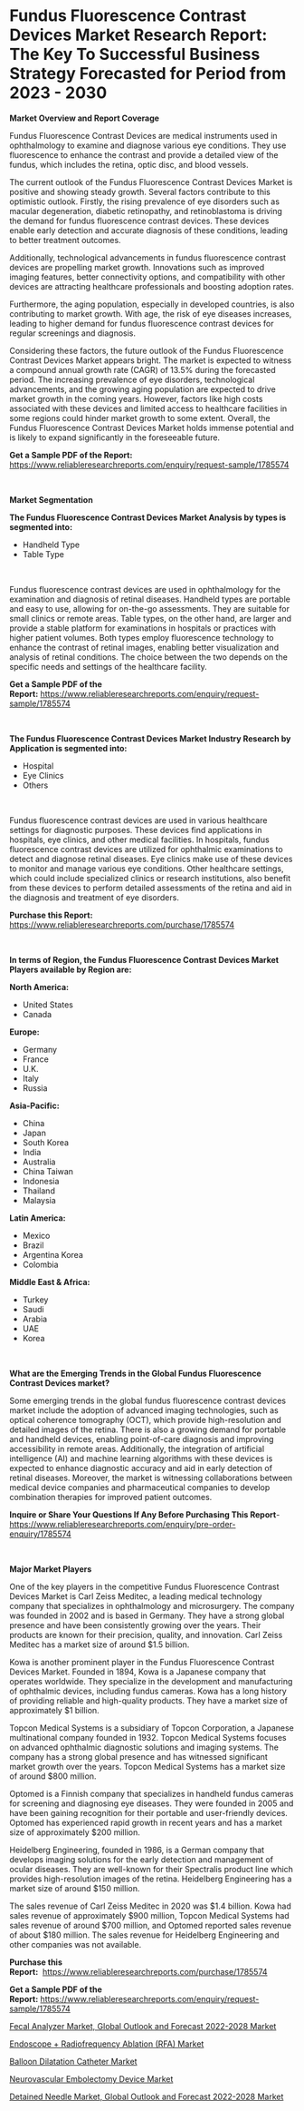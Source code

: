 <p><h1>Fundus Fluorescence Contrast Devices Market Research Report: The Key To Successful Business Strategy Forecasted for Period from 2023 - 2030</h1></p><p><strong>Market Overview and Report Coverage</strong></p>
<p><p>Fundus Fluorescence Contrast Devices are medical instruments used in ophthalmology to examine and diagnose various eye conditions. They use fluorescence to enhance the contrast and provide a detailed view of the fundus, which includes the retina, optic disc, and blood vessels.</p><p>The current outlook of the Fundus Fluorescence Contrast Devices Market is positive and showing steady growth. Several factors contribute to this optimistic outlook. Firstly, the rising prevalence of eye disorders such as macular degeneration, diabetic retinopathy, and retinoblastoma is driving the demand for fundus fluorescence contrast devices. These devices enable early detection and accurate diagnosis of these conditions, leading to better treatment outcomes.</p><p>Additionally, technological advancements in fundus fluorescence contrast devices are propelling market growth. Innovations such as improved imaging features, better connectivity options, and compatibility with other devices are attracting healthcare professionals and boosting adoption rates.</p><p>Furthermore, the aging population, especially in developed countries, is also contributing to market growth. With age, the risk of eye diseases increases, leading to higher demand for fundus fluorescence contrast devices for regular screenings and diagnosis.</p><p>Considering these factors, the future outlook of the Fundus Fluorescence Contrast Devices Market appears bright. The market is expected to witness a compound annual growth rate (CAGR) of 13.5% during the forecasted period. The increasing prevalence of eye disorders, technological advancements, and the growing aging population are expected to drive market growth in the coming years. However, factors like high costs associated with these devices and limited access to healthcare facilities in some regions could hinder market growth to some extent. Overall, the Fundus Fluorescence Contrast Devices Market holds immense potential and is likely to expand significantly in the foreseeable future.</p></p>
<p><strong>Get a Sample PDF of the Report:</strong> <a href="https://www.reliableresearchreports.com/enquiry/request-sample/1785574">https://www.reliableresearchreports.com/enquiry/request-sample/1785574</a></p>
<p>&nbsp;</p>
<p><strong>Market Segmentation</strong></p>
<p><strong>The Fundus Fluorescence Contrast Devices Market Analysis by types is segmented into:</strong></p>
<p><ul><li>Handheld Type</li><li>Table Type</li></ul></p>
<p>&nbsp;</p>
<p><p>Fundus fluorescence contrast devices are used in ophthalmology for the examination and diagnosis of retinal diseases. Handheld types are portable and easy to use, allowing for on-the-go assessments. They are suitable for small clinics or remote areas. Table types, on the other hand, are larger and provide a stable platform for examinations in hospitals or practices with higher patient volumes. Both types employ fluorescence technology to enhance the contrast of retinal images, enabling better visualization and analysis of retinal conditions. The choice between the two depends on the specific needs and settings of the healthcare facility.</p></p>
<p><strong>Get a Sample PDF of the Report:</strong>&nbsp;<a href="https://www.reliableresearchreports.com/enquiry/request-sample/1785574">https://www.reliableresearchreports.com/enquiry/request-sample/1785574</a></p>
<p>&nbsp;</p>
<p><strong>The Fundus Fluorescence Contrast Devices Market Industry Research by Application is segmented into:</strong></p>
<p><ul><li>Hospital</li><li>Eye Clinics</li><li>Others</li></ul></p>
<p>&nbsp;</p>
<p><p>Fundus fluorescence contrast devices are used in various healthcare settings for diagnostic purposes. These devices find applications in hospitals, eye clinics, and other medical facilities. In hospitals, fundus fluorescence contrast devices are utilized for ophthalmic examinations to detect and diagnose retinal diseases. Eye clinics make use of these devices to monitor and manage various eye conditions. Other healthcare settings, which could include specialized clinics or research institutions, also benefit from these devices to perform detailed assessments of the retina and aid in the diagnosis and treatment of eye disorders.</p></p>
<p><strong>Purchase this Report:</strong>&nbsp; <a href="https://www.reliableresearchreports.com/purchase/1785574">https://www.reliableresearchreports.com/purchase/1785574</a></p>
<p>&nbsp;</p>
<p><strong>In terms of Region, the Fundus Fluorescence Contrast Devices Market Players available by Region are:</strong></p>
<p>
    <p> <strong> North America: </strong>
        <ul>
            <li>United States</li>
            <li>Canada</li>
        </ul>
        </p> 
    <p> <strong> Europe: </strong>
        <ul>
            <li>Germany</li>
            <li>France</li>
            <li>U.K.</li>
            <li>Italy</li>
            <li>Russia</li>
        </ul>
        </p> 
    <p> <strong> Asia-Pacific: </strong>
        <ul>
            <li>China</li>
            <li>Japan</li>
            <li>South Korea</li>
            <li>India</li>
            <li>Australia</li>
            <li>China Taiwan</li>
            <li>Indonesia</li>
            <li>Thailand</li>
            <li>Malaysia</li>
        </ul>
        </p> 
    <p> <strong> Latin America: </strong>
        <ul>
            <li>Mexico</li>
            <li>Brazil</li>
            <li>Argentina Korea</li>
            <li>Colombia</li>
        </ul>
        </p> 
    <p> <strong> Middle East & Africa: </strong>
        <ul>
            <li>Turkey</li>
            <li>Saudi</li>
            <li>Arabia</li>
            <li>UAE</li>
            <li>Korea</li>
        </ul>
    </p>
    </p>
<p>&nbsp;</p>
<p><strong>What are the Emerging Trends in the Global Fundus Fluorescence Contrast Devices market?</strong></p>
<p><p>Some emerging trends in the global fundus fluorescence contrast devices market include the adoption of advanced imaging technologies, such as optical coherence tomography (OCT), which provide high-resolution and detailed images of the retina. There is also a growing demand for portable and handheld devices, enabling point-of-care diagnosis and improving accessibility in remote areas. Additionally, the integration of artificial intelligence (AI) and machine learning algorithms with these devices is expected to enhance diagnostic accuracy and aid in early detection of retinal diseases. Moreover, the market is witnessing collaborations between medical device companies and pharmaceutical companies to develop combination therapies for improved patient outcomes.</p></p>
<p><strong>Inquire or Share Your Questions If Any Before Purchasing This Report</strong>- <a href="https://www.reliableresearchreports.com/enquiry/pre-order-enquiry/1785574">https://www.reliableresearchreports.com/enquiry/pre-order-enquiry/1785574</a></p>
<p>&nbsp;</p>
<p><strong>Major Market Players</strong></p>
<p><p>One of the key players in the competitive Fundus Fluorescence Contrast Devices Market is Carl Zeiss Meditec, a leading medical technology company that specializes in ophthalmology and microsurgery. The company was founded in 2002 and is based in Germany. They have a strong global presence and have been consistently growing over the years. Their products are known for their precision, quality, and innovation. Carl Zeiss Meditec has a market size of around $1.5 billion.</p><p>Kowa is another prominent player in the Fundus Fluorescence Contrast Devices Market. Founded in 1894, Kowa is a Japanese company that operates worldwide. They specialize in the development and manufacturing of ophthalmic devices, including fundus cameras. Kowa has a long history of providing reliable and high-quality products. They have a market size of approximately $1 billion.</p><p>Topcon Medical Systems is a subsidiary of Topcon Corporation, a Japanese multinational company founded in 1932. Topcon Medical Systems focuses on advanced ophthalmic diagnostic solutions and imaging systems. The company has a strong global presence and has witnessed significant market growth over the years. Topcon Medical Systems has a market size of around $800 million.</p><p>Optomed is a Finnish company that specializes in handheld fundus cameras for screening and diagnosing eye diseases. They were founded in 2005 and have been gaining recognition for their portable and user-friendly devices. Optomed has experienced rapid growth in recent years and has a market size of approximately $200 million.</p><p>Heidelberg Engineering, founded in 1986, is a German company that develops imaging solutions for the early detection and management of ocular diseases. They are well-known for their Spectralis product line which provides high-resolution images of the retina. Heidelberg Engineering has a market size of around $150 million.</p><p>The sales revenue of Carl Zeiss Meditec in 2020 was $1.4 billion. Kowa had sales revenue of approximately $900 million, Topcon Medical Systems had sales revenue of around $700 million, and Optomed reported sales revenue of about $180 million. The sales revenue for Heidelberg Engineering and other companies was not available.</p></p>
<p><strong>Purchase this Report:</strong>&nbsp;&nbsp;<a href="https://www.reliableresearchreports.com/purchase/1785574">https://www.reliableresearchreports.com/purchase/1785574</a></p>
<p></p>
<p><strong>Get a Sample PDF of the Report:</strong>&nbsp;<a href="https://www.reliableresearchreports.com/enquiry/request-sample/1785574">https://www.reliableresearchreports.com/enquiry/request-sample/1785574</a></p>
<p><p><a href="https://medium.com/@joanobrien1990/fecal-analyzer-market-global-outlook-and-forecast-2022-2028-market-share-evolution-and-market-b42e6aa8fc58">Fecal Analyzer Market, Global Outlook and Forecast 2022-2028 Market</a></p><p><a href="https://www.linkedin.com/pulse/endoscope-radiofrequency-ablation-rfa-market-size-1f/">Endoscope + Radiofrequency Ablation (RFA) Market</a></p><p><a href="https://www.linkedin.com/pulse/decoding-balloon-dilatation-catheter-market-deep-dive/">Balloon Dilatation Catheter Market</a></p><p><a href="https://www.linkedin.com/pulse/neurovascular-embolectomy-device-market-insights-players-forecast/">Neurovascular Embolectomy Device Market</a></p><p><a href="https://medium.com/@tiffanytran1905/detained-needle-market-global-outlook-and-forecast-2022-2028-market-furnishes-information-on-a8b2955ce34e">Detained Needle Market, Global Outlook and Forecast 2022-2028 Market</a></p></p>